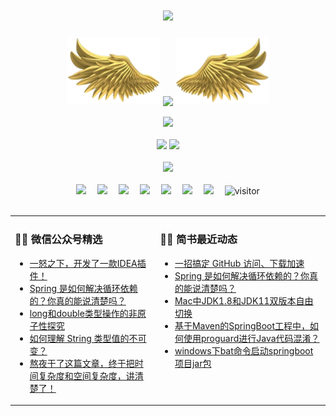<!-- 动态打字效果 -->
<h1 align="center">
  <a href="https://sunguoqi.com/">
    <img src="https://readme-typing-svg.herokuapp.com?color=%2336BCF7&multiline=true&width=520&lines=System.out.println(%22Welcome+to+my+world!%22)">
  </a>
</h1>

<!-- 连续提交代码天数记录 -->
<div align="center">
  <img width="150" src="https://raw.githubusercontent.com/pg-liudong/pic-bed/main/202202231451807.png" />
  <img align="center" src="https://github-readme-streak-stats.herokuapp.com/?user=pg-liudong&theme=dark&hide_border=true" />
  <img width="150" src="https://raw.githubusercontent.com/pg-liudong/pic-bed/main/202202231451361.png" />
</div>
<br>



<!-- GitHub奖杯🏆 -->
<div align="center"><img  src="https://github-profile-trophy.vercel.app/?username=pg-liudong&theme=gruvbox&row=1&column=6&no-frame=true&no-bg=true" /></div>
<br>

<!-- GitHub数据统计 -->
<div align="center">
  <img height="132px" src="https://github-readme-stats.vercel.app/api?username=pg-liudong&hide_title=true&hide_border=true&show_icons=trueline_height=21&text_color=000&icon_color=000&bg_color=0,ea6161,ffc64d,fffc4d,52fa5a&theme=graywhite" />
  <img height="132px" src="https://github-readme-stats.vercel.app/api/top-langs/?username=pg-liudong&hide_title=true&hide_border=true&layout=compact&langs_count=6&text_color=000&icon_color=fff&bg_color=0,52fa5a,4dfcff,c64dff&theme=graywhite" />
</div>
<br>

<!-- 贪吃蛇代码贡献图 -->
<div align="center"><img src="https://cdn.jsdelivr.net/gh/pg-liudong/pg-liudong/contribution-snake/github-contribution-grid-snake.svg" /></div>
<br>

<!-- 个人资料徽标 -->
<div align="center">
  <a href="https://twitter.com/pg_liudong"><img src="https://img.shields.io/badge/twitter-%E6%8E%A8%E7%89%B9-blue"></a>&emsp;
  <a href="https://www.cnblogs.com/pg-liudong/"><img src="https://img.shields.io/badge/Blog-%E5%8D%9A%E5%AE%A2%E5%9B%AD-2E7ACC"></a>&emsp;
  <a href="https://www.toutiao.com/c/user/token/MS4wLjABAAAA1Au05y2TOMQ_pT9zDWMfFVHqV2Ux7_bS09050eaoBjMEDbpBPc5vAOUjG_XCLfjw/?source=list&log_from=ff15570a0e14f_1646304775858"><img src="https://img.shields.io/badge/toutiao-%E4%BB%8A%E6%97%A5%E5%A4%B4%E6%9D%A1-F04142"></a>&emsp;
  <a href="https://www.jianshu.com/u/f6d5674bfbb4"><img src="https://img.shields.io/badge/jianshu-%E7%AE%80%E4%B9%A6-%23EA6F5A"></a>&emsp;
  <a href="https://blog.csdn.net/qq_34227856?type=blog"><img src="https://img.shields.io/badge/CSDN-%E5%8D%9A%E5%AE%A2-c32136"></a>&emsp;
  <a href="https://space.bilibili.com/433737232"><img src="https://img.shields.io/badge/bilibili-B%E7%AB%99-ff69b4"></a>&emsp;
  <a href="https://www.zhihu.com/people/mr-liu-6-88"><img src="https://img.shields.io/badge/zhihu-%E7%9F%A5%E4%B9%8E-blue"></a>&emsp;
  <img src="https://visitor-badge.glitch.me/badge?page_id=pg-liudong" alt="visitor" />
</div>
<br>

<!-- 精选博客动态 -->
<table align="center">
<tr>
<td valign="top">    

### 🤹‍♀️ 微信公众号精选
  
<!-- START_SECTION:blog -->
* <a href='https://mp.weixin.qq.com/s?__biz=Mzg3OTUxOTU3Ng==&amp;mid=2247484496&amp;idx=1&amp;sn=577170fbce65ff9fbf68396972963b35&amp;chksm=cf027667f875ff7115312234a082d905a3c2354659eaeed5dac0fbdfa79d3157338bc53280a7&token=157376372&lang=zh_CN#rd' target='_blank'>一怒之下，开发了一款IDEA插件！</a>
* <a href='https://mp.weixin.qq.com/s?__biz=Mzg3OTUxOTU3Ng==&amp;mid=2247484436&amp;idx=1&amp;sn=834c0089a67f43ceaae228f3546a1421&amp;chksm=cf027623f875ff356183809b297b30397f59881078739ff94cf9bab1513069bbc239adbf94d1&token=157376372&lang=zh_CN#rd' target='_blank'>Spring 是如何解决循环依赖的？你真的能说清楚吗？</a>
* <a href='https://mp.weixin.qq.com/s?__biz=Mzg3OTUxOTU3Ng==&amp;mid=2247484192&amp;idx=1&amp;sn=fffcebfbc6b747fde6ad02e32f0f8dac&amp;chksm=cf027117f875f801c7b2d8187af05caa21078d55ee3e4aec5c5f97c516c3e7a375c98f15f000&token=157376372&lang=zh_CN#rd' target='_blank'>long和double类型操作的非原子性探究</a>
* <a href='https://mp.weixin.qq.com/s?__biz=Mzg3OTUxOTU3Ng==&amp;mid=2247484219&amp;idx=1&amp;sn=bafff9408485a9856ff85127b56b6850&amp;chksm=cf02710cf875f81a8b685f593aa0b29fc324c776f0c6ed1db755b0201abd601349b0550456ce&token=157376372&lang=zh_CN#rd' target='_blank'>如何理解 String 类型值的不可变？</a>
* <a href='https://mp.weixin.qq.com/s?__biz=Mzg3OTUxOTU3Ng==&amp;mid=2247484302&amp;idx=1&amp;sn=fe5e173d0fc2bab8043188911f478e95&amp;chksm=cf0271b9f875f8af2d171a638bbd9e65cc948254cec44d334ba67e45529b74f5c147dddeca91&token=157376372&lang=zh_CN#rd' target='_blank'>熬夜干了这篇文章，终于把时间复杂度和空间复杂度，讲清楚了！</a>
<!-- END_SECTION:blog -->
<!-- WECHAT-OFFICIAL-ACCOUNT:START-->
<!-- WECHAT-OFFICIAL-ACCOUNT:END-->
</td>
    
<td valign="top">
  
### 🤾‍♂️ 简书最近动态

<!-- BLOG-POST-LIST:START -->
- [一招搞定 GitHub 访问、下载加速](https://www.jianshu.com/p/b4f6a0050bd7)
- [Spring 是如何解决循环依赖的？你真的能说清楚吗？](https://www.jianshu.com/p/56f0d42a978c)
- [Mac中JDK1.8和JDK11双版本自由切换](https://www.jianshu.com/p/ce7082257758)
- [基于Maven的SpringBoot工程中，如何使用proguard进行Java代码混淆？](https://www.jianshu.com/p/21a72c4cc06c)
- [windows下bat命令启动springboot项目jar包](https://www.jianshu.com/p/b190f6fd074d)
<!-- BLOG-POST-LIST:END -->  
  
</td> 
</tr>
</table>


